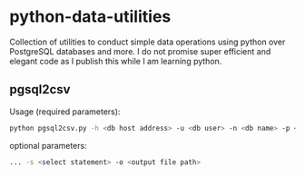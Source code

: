 # python-data-utilities
Collection of utilities to conduct simple data operations using python over PostgreSQL databases and more. I do not promise super efficient and elegant code as I publish this while I am learning python.

## pgsql2csv

Usage (required parameters):
```sh
python pgsql2csv.py -h <db host address> -u <db user> -n <db name> -p <db password> -t <tablename>
```

optional parameters:
```sh
... -s <select statement> -o <output file path>
```
